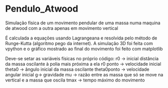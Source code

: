 # Pendulo_Atwood
Simulação física de um movimento pendular de uma massa numa maquina de atwood com a outra apenas em movimento vertical

É calculada a equações usando Lagrangeana e resolvida pelo método de Runge-Kutta (algoritmo pego da internet).
A simulação 3D foi feita com vpython e o gráfico mostrado ao final do movimento foi feito com matplotlib

Deve-se setar as variáveis físicas no próprio código:
r0 -> inicial distância da massa oscilante à polia mais próxima a ela
r0 ponto -> velocidade inicial
theta0 -> ângulo inicial da massa oscilante
theta0ponto -> velocidade angular inicial
g-> gravidade
mu -> razão entre as massa que só se move na vertical e a massa que oscila
tmax -> tempo máximo do movimento
